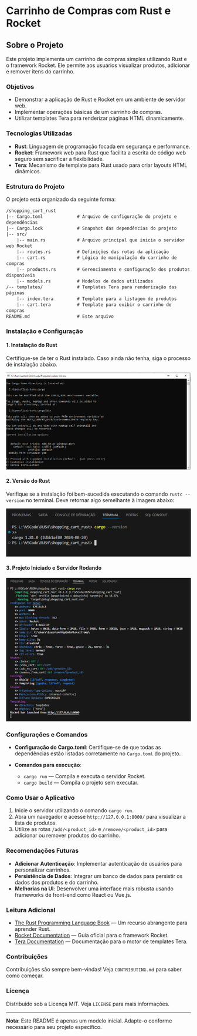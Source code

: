 # Carrinho de Compras com Rust e Rocket

## Sobre o Projeto

Este projeto implementa um carrinho de compras simples utilizando Rust e o framework Rocket. Ele permite aos usuários visualizar produtos, adicionar e remover itens do carrinho.

### Objetivos

- Demonstrar a aplicação de Rust e Rocket em um ambiente de servidor web.
- Implementar operações básicas de um carrinho de compras.
- Utilizar templates Tera para renderizar páginas HTML dinamicamente.

### Tecnologias Utilizadas

- **Rust**: Linguagem de programação focada em segurança e performance.
- **Rocket**: Framework web para Rust que facilita a escrita de código web seguro sem sacrificar a flexibilidade.
- **Tera**: Mecanismo de template para Rust usado para criar layouts HTML dinâmicos.

### Estrutura do Projeto

O projeto está organizado da seguinte forma:

    /shopping_cart_rust
    |-- Cargo.toml             # Arquivo de configuração do projeto e dependências
    |-- Cargo.lock             # Snapshot das dependências do projeto
    |-- src/
        |-- main.rs            # Arquivo principal que inicia o servidor web Rocket
        |-- routes.rs          # Definições das rotas da aplicação
        |-- cart.rs            # Lógica de manipulação do carrinho de compras
        |-- products.rs        # Gerenciamento e configuração dos produtos disponíveis
        |-- models.rs          # Modelos de dados utilizados
    /-- templates/             # Templates Tera para renderização das páginas
        |-- index.tera         # Template para a listagem de produtos
        |-- cart.tera          # Template para exibir o carrinho de compras
    README.md                  # Este arquivo

### Instalação e Configuração

#### 1. Instalação do Rust

Certifique-se de ter o Rust instalado. Caso ainda não tenha, siga o processo de instalação abaixo.

![Instalação do Rust](./img/Instalacao_do_Rust.PNG)

#### 2. Versão do Rust

Verifique se a instalação foi bem-sucedida executando o comando `rustc --version` no terminal. Deve retornar algo semelhante à imagem abaixo:

![Versão do RUST](./img/Versao_do_RUST.PNG)

#### 3. Projeto Iniciado e Servidor Rodando

![Versão do RUST](./img/Projeto_Iniciado_Servidor_Rodando.PNG)

### Configurações e Comandos

- **Configuração do Cargo.toml**:
  Certifique-se de que todas as dependências estão listadas corretamente no `Cargo.toml` do projeto.

- **Comandos para execução**:
  - `cargo run` — Compila e executa o servidor Rocket.
  - `cargo build` — Compila o projeto sem executar.

### Como Usar o Aplicativo

1. Inicie o servidor utilizando o comando `cargo run`.
2. Abra um navegador e acesse `http://127.0.0.1:8000/` para visualizar a lista de produtos.
3. Utilize as rotas `/add/<product_id>` e `/remove/<product_id>` para adicionar ou remover produtos do carrinho.

### Recomendações Futuras

- **Adicionar Autenticação**: Implementar autenticação de usuários para personalizar carrinhos.
- **Persistência de Dados**: Integrar um banco de dados para persistir os dados dos produtos e do carrinho.
- **Melhorias na UI**: Desenvolver uma interface mais robusta usando frameworks de front-end como React ou Vue.js.

### Leitura Adicional

- [The Rust Programming Language Book](https://doc.rust-lang.org/book/) — Um recurso abrangente para aprender Rust.
- [Rocket Documentation](https://rocket.rs/v0.5-rc/guide/) — Guia oficial para o framework Rocket.
- [Tera Documentation](https://tera.netlify.app/docs/) — Documentação para o motor de templates Tera.

### Contribuições

Contribuições são sempre bem-vindas! Veja `CONTRIBUTING.md` para saber como começar.

### Licença

Distribuído sob a Licença MIT. Veja `LICENSE` para mais informações.

---

**Nota**: Este README é apenas um modelo inicial. Adapte-o conforme necessário para seu projeto específico.
